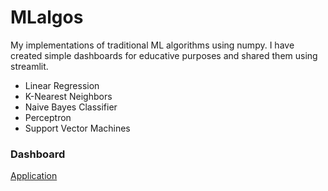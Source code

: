# MLalgos
My implementations of traditional ML algorithms using numpy. I have created simple dashboards for educative purposes and shared them using streamlit.
* Linear Regression
* K-Nearest Neighbors
* Naive Bayes Classifier
* Perceptron
* Support Vector Machines


### Dashboard
[Application](https://share.streamlit.io/sulmank/mlalgos/main/Algos/app.py)
